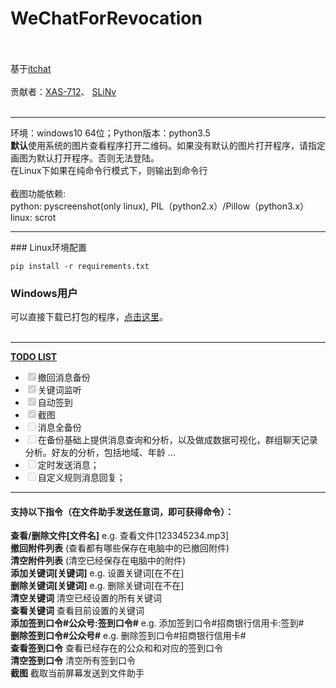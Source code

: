 # WeChatForRevocation<br><br>
基于<a href="https://github.com/littlecodersh/ItChat.git">itchat</a><br><br>
贡献者：<a href='https://github.com/XAS-712'>XAS-712</a>、 <a href='https://github.com/SLiNv'>SLiNv</a><br><br>
<hr />
环境：windows10 64位；Python版本：python3.5<br>
<strong>默认</strong>使用系统的图片查看程序打开二维码。如果没有默认的图片打开程序，请指定画图为默认打开程序。否则无法登陆。<br>
在Linux下如果在纯命令行模式下，则输出到命令行<br><br>
截图功能依赖: <br>
     python: pyscreenshot(only linux), PIL（python2.x）/Pillow（python3.x）<br>
     linux: scrot<br>
<hr />
### Linux环境配置

```pip install -r requirements.txt```
### Windows用户
可以直接下载已打包的程序，<a href='https://github.com/ZKeeer/WeChatForRevocation/releases'>点击这里</a>。<br><br>
<hr />
<strong><a href='http://zkeeer.space/?page_id=2'>TODO LIST</a></strong><br>
<ul class="contains-task-list">
    <li class="task-list-item">
        <input class="task-list-item" checked="" disabled="" type="checkbox">撤回消息备份
    </li>
    <li class="task-list-item">
        <input class="task-list-item" checked="checked" disabled="disabled" type="checkbox">关键词监听
    </li>
    <li class="task-list-item">
        <input class="task-list-item" checked="checked" disabled="disabled" type="checkbox">自动签到
    </li>
    <li class="task-list-item">
        <input class="task-list-item" checked="checked" disabled="disabled" type="checkbox">截图
    </li>
    <li class="task-list-item">
        <input class="task-list-item" disabled="disabled" type="checkbox">消息全备份
    </li>
    <li class="task-list-item">
        <input class="task-list-item" disabled="disabled" type="checkbox">在备份基础上提供消息查询和分析，以及做成数据可视化，群组聊天记录分析。好友的分析，包括地域、年龄 …
    </li>
    <li class="task-list-item">
        <input class="task-list-item" disabled="disabled" type="checkbox">定时发送消息；
    </li>
    <li class="task-list-item">
        <input class="task-list-item" disabled="disabled" type="checkbox">自定义规则消息回复；
    </li>
</ul>
<hr />
<h4>支持以下指令（在文件助手发送任意词，即可获得命令）：</h4>
<strong>查看/删除文件[文件名]</strong> e.g. 查看文件[123345234.mp3]<br>
<strong>撤回附件列表</strong> (查看都有哪些保存在电脑中的已撤回附件)<br>
<strong>清空附件列表</strong> (清空已经保存在电脑中的附件)<br>
<strong>添加关键词[关键词]</strong>  e.g. 设置关键词[在不在]<br>
<strong>删除关键词[关键词]</strong>  e.g. 删除关键词[在不在]<br>
<strong>清空关键词</strong>  清空已经设置的所有关键词<br>
<strong>查看关键词</strong>  查看目前设置的关键词<br>
<strong>添加签到口令#公众号:签到口令#</strong>   e.g. 添加签到口令#招商银行信用卡:签到#<br>
<strong>删除签到口令#公众号#</strong>   e.g. 删除签到口令#招商银行信用卡#<br>
<strong>查看签到口令</strong>  查看已经存在的公众和和对应的签到口令<br>
<strong>清空签到口令</strong>  清空所有签到口令<br>
<strong>截图</strong> 截取当前屏幕发送到文件助手<br>

